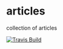 # articles
collection of articles

[![Travis Build](https://img.shields.io/travis/rambethina/articles.svg)](https://travis-ci.org/rambethina/articles)

